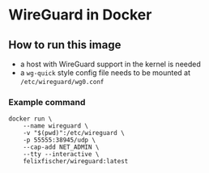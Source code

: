 # WireGuard in Docker

## How to run this image

-   a host with WireGuard support in the kernel is needed
-   a `wg-quick` style config file needs to be mounted at
    `/etc/wireguard/wg0.conf`

### Example command

```
docker run \
    --name wireguard \
    -v "$(pwd)":/etc/wireguard \
    -p 55555:38945/udp \
    --cap-add NET_ADMIN \
    --tty --interactive \
    felixfischer/wireguard:latest
```